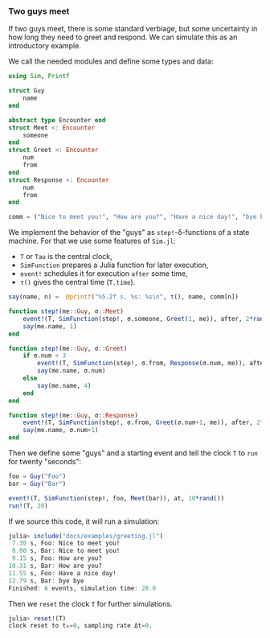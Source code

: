 ### Two guys meet

If two guys meet, there is some standard verbiage, but some uncertainty in how long they need to greet and respond. We can simulate this as an introductory example.

We call the needed modules and define some types and data:

```julia
using Sim, Printf

struct Guy
    name
end

abstract type Encounter end
struct Meet <: Encounter
    someone
end
struct Greet <: Encounter
    num
    from
end
struct Response <: Encounter
    num
    from
end

comm = ("Nice to meet you!", "How are you?", "Have a nice day!", "bye bye")
```

We implement the behavior of the "guys" as `step!`-δ-functions of a state machine. For that we use some features of `Sim.jl`:

- `Τ` or `Tau` is the central clock,
- `SimFunction` prepares a Julia function for later execution,
- `event!` schedules it for execution `after` some time,
- `τ()` gives the central time (`T.time`).


```julia
say(name, n) =  @printf("%5.2f s, %s: %s\n", τ(), name, comm[n])

function step!(me::Guy, σ::Meet)
    event!(Τ, SimFunction(step!, σ.someone, Greet(1, me)), after, 2*rand())
    say(me.name, 1)
end

function step!(me::Guy, σ::Greet)
    if σ.num < 3
        event!(Τ, SimFunction(step!, σ.from, Response(σ.num, me)), after, 2*rand())
        say(me.name, σ.num)
    else
        say(me.name, 4)
    end
end

function step!(me::Guy, σ::Response)
    event!(Τ, SimFunction(step!, σ.from, Greet(σ.num+1, me)), after, 2*rand())
    say(me.name, σ.num+1)
end
```

Then we define some "guys" and a starting event and tell the clock `Τ` to `run` for twenty "seconds":

```julia
foo = Guy("Foo")
bar = Guy("Bar")

event!(Τ, SimFunction(step!, foo, Meet(bar)), at, 10*rand())
run!(Τ, 20)
```

If we source this code, it will run a simulation:

```julia
julia> include("docs/examples/greeting.jl")
 7.30 s, Foo: Nice to meet you!
 8.00 s, Bar: Nice to meet you!
 9.15 s, Foo: How are you?
10.31 s, Bar: How are you?
11.55 s, Foo: Have a nice day!
12.79 s, Bar: bye bye
Finished: 6 events, simulation time: 20.0
```

Then we `reset` the clock `Τ` for further simulations.

```julia
julia> reset!(Τ)
clock reset to t₀=0, sampling rate Δt=0.
```
